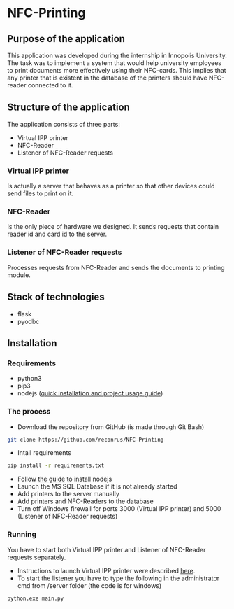 # NFC-Printing

## Purpose of the application
This application was developed during the internship in Innopolis University. The task was to implement a system that would help university employees to print documents more effectively using their NFC-cards. This implies that any printer that is existent in the database of the printers should have NFC-reader connected to it.

## Structure of the application
The application consists of three parts:
* Virtual IPP printer
* NFC-Reader
* Listener of NFC-Reader requests
### Virtual IPP printer
Is actually a server that behaves as a printer so that other devices could send files to print on it.
### NFC-Reader
Is the only piece of hardware we designed. It sends requests that contain reader id and card id to the server.
### Listener of NFC-Reader requests
Processes requests from NFC-Reader and sends the documents to printing module.

## Stack of technologies
* flask
* pyodbc

## Installation
### Requirements
* python3
* pip3
* nodejs ([quick installation and project usage guide](https://github.com/reconrus/NFC-Printing/tree/master/server/virtial-ipp-printer))
### The process
* Download the repository from GitHub (is made through Git Bash)
```sh
git clone https://github.com/reconrus/NFC-Printing
```
* Intall requirements
```sh
pip install -r requirements.txt
```
* Follow [the guide](https://github.com/reconrus/NFC-Printing/tree/master/server/virtial-ipp-printer) to install nodejs
* Launch the MS SQL Database if it is not already started
* Add printers to the server manually
* Add printers and NFC-Readers to the database
* Turn off Windows firewall for ports 3000 (Virtual IPP printer) and 5000 (Listener of NFC-Reader requests)
### Running
You have to start both Virtual IPP printer and Listener of NFC-Reader requests separately. 
* Instructions to launch Virtual IPP printer were described [here](https://github.com/reconrus/NFC-Printing/tree/master/server/virtial-ipp-printer).
* To start the listener you have to type the following in the administrator cmd from /server folder (the code is for windows)
```sh
python.exe main.py
```
